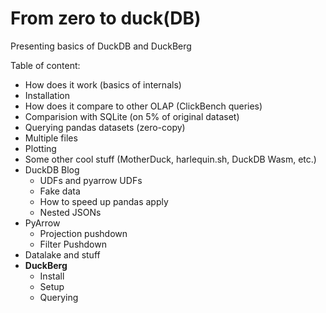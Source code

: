 # From zero to duck(DB)
Presenting basics of DuckDB and DuckBerg

Table of content:
- How does it work (basics of internals)
- Installation
- How does it compare to other OLAP (ClickBench queries)
- Comparision with SQLite (on 5% of original dataset)
- Querying pandas datasets (zero-copy)
- Multiple files
- Plotting
- Some other cool stuff (MotherDuck, harlequin.sh, DuckDB Wasm, etc.)
- DuckDB Blog
	- UDFs and pyarrow UDFs
	- Fake data
	- How to speed up pandas apply
	- Nested JSONs
- PyArrow
	- Projection pushdown
	- Filter Pushdown
- Datalake and stuff
- **DuckBerg**
	- Install
	- Setup
	- Querying
